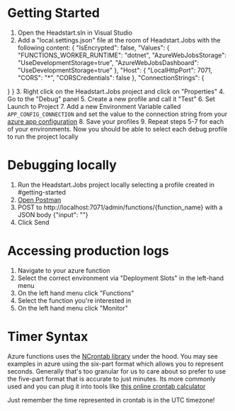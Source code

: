 ﻿# Getting Started
1. Open the Headstart.sln in Visual Studio
2. Add a "local.settings.json" file at the room of Headstart.Jobs with the following content:
{
  "IsEncrypted": false,
  "Values": {
    "FUNCTIONS_WORKER_RUNTIME": "dotnet",
    "AzureWebJobsStorage": "UseDevelopmentStorage=true",
    "AzureWebJobsDashboard": "UseDevelopmentStorage=true"
  },
  "Host": {
    "LocalHttpPort": 7071,
    "CORS": "*",
    "CORSCredentials": false
  },
  "ConnectionStrings": {

  }
}
3. Right click on the Headstart.Jobs project and click on "Properties"
4. Go to the "Debug" panel
5. Create a new profile and call it "Test"
6. Set Launch to Project
7. Add a new Environment Variable called `APP_CONFIG_CONNECTION` and set the value to the connection string from your [azure app configuration](https://docs.microsoft.com/en-us/azure/azure-app-configuration/overview)
8. Save your profiles
9. Repeat steps 5-7 for each of your environments.
Now you should be able to select each debug profile to run the project locally

# Debugging locally
1. Run the Headstart.Jobs project locally selecting a profile created in #getting-started
2. [Open Postman](https://www.postman.com/)
3. POST to http://localhost:7071/admin/functions/{function_name} with a JSON body {"input": ""}
4. Click Send

# Accessing production logs
1. Navigate to your azure function
2. Select the correct environment via "Deployment Slots" in the left-hand menu
3. On the left hand menu click "Functions"
4. Select the function you're interested in
5. On the left hand menu click "Monitor"

# Timer Syntax
Azure functions uses the [NCrontab library](https://github.com/atifaziz/NCrontab#ncrontab-crontab-for-net) under the hood. You may see examples in azure using the six-part format which allows you to represent seconds. Generally that's too granular for us to care about so prefer to use the five-part format that is accurate to just minutes. Its more commonly used and you can plug it into tools like [this online crontab calculator](https://crontab.guru/)

Just remember the time represented in crontab is in the UTC timezone!